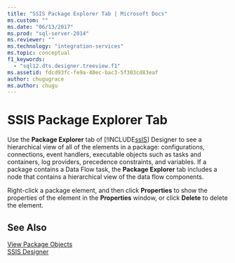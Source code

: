 ```yaml
---
title: "SSIS Package Explorer Tab | Microsoft Docs"
ms.custom: ""
ms.date: "06/13/2017"
ms.prod: "sql-server-2014"
ms.reviewer: ""
ms.technology: "integration-services"
ms.topic: conceptual
f1_keywords: 
  - "sql12.dts.designer.treeview.f1"
ms.assetid: fdcd93fc-fe9a-40ec-bac3-5f303cd83eaf
author: chugugrace
ms.author: chugu
---
```

# SSIS Package Explorer Tab
  Use the **Package Explorer** tab of [!INCLUDE[ssIS](../includes/ssis-md.md)] Designer to see a hierarchical view of all of the elements in a package: configurations, connections, event handlers, executable objects such as tasks and containers, log providers, precedence constraints, and variables. If a package contains a Data Flow task, the **Package Explorer** tab includes a node that contains a hierarchical view of the data flow components.  
  
 Right-click a package element, and then click **Properties** to show the properties of the element in the **Properties** window, or click **Delete** to delete the element.  
  
## See Also  
 [View Package Objects](view-package-objects.md)   
 [SSIS Designer](ssis-designer.md)  
  
  
